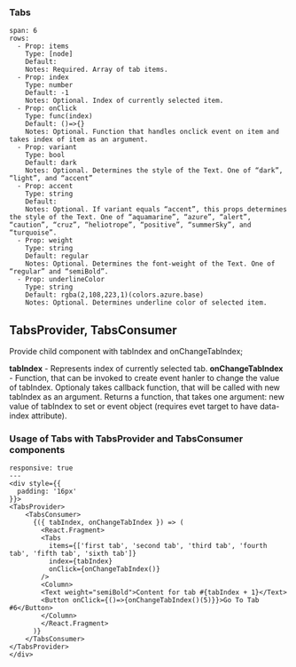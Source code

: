 ### Tabs

```table
span: 6
rows:
  - Prop: items
    Type: [node]
    Default:
    Notes: Required. Array of tab items.
  - Prop: index
    Type: number
    Default: -1
    Notes: Optional. Index of currently selected item.
  - Prop: onClick
    Type: func(index)
    Default: ()=>{}
    Notes: Optional. Function that handles onclick event on item and takes index of item as an argument.
  - Prop: variant
    Type: bool
    Default: dark
    Notes: Optional. Determines the style of the Text. One of “dark”, “light”, and “accent”
  - Prop: accent
    Type: string
    Default:
    Notes: Optional. If variant equals “accent”, this props determines the style of the Text. One of “aquamarine”, “azure”, “alert”, “caution”, “cruz”, “heliotrope”, “positive”, “summerSky”, and “turquoise”.
  - Prop: weight
    Type: string
    Default: regular
    Notes: Optional. Determines the font-weight of the Text. One of “regular” and “semiBold”.
  - Prop: underlineColor
    Type: string
    Default: rgba(2,108,223,1)(colors.azure.base)
    Notes: Optional. Determines underline color of selected item.
```

## TabsProvider, TabsConsumer

Provide child component with tabIndex and onChangeTabIndex;

**tabIndex** - Represents index of currently selected tab.
**onChangeTabIndex** - Function, that can be invoked to create event hanler to change the value of tabIndex. Optionaly takes callback function, that will be called with new tabIndex as an argument. Returns a function, that takes one argument: new value of tabIndex to set or event object (requires evet target to have data-index attribute).

### Usage of Tabs with TabsProvider and TabsConsumer components

```react
responsive: true
---
<div style={{
  padding: '16px'
}}>
<TabsProvider>
    <TabsConsumer>
      {({ tabIndex, onChangeTabIndex }) => (
        <React.Fragment>
        <Tabs
          items={['first tab', 'second tab', 'third tab', 'fourth tab', 'fifth tab', 'sixth tab']}
          index={tabIndex}
          onClick={onChangeTabIndex()}
        />
        <Column>
        <Text weight="semiBold">Content for tab #{tabIndex + 1}</Text>
        <Button onClick={()=>{onChangeTabIndex()(5)}}>Go To Tab #6</Button>
        </Column>
        </React.Fragment>
      )}
    </TabsConsumer>
</TabsProvider>
</div>
```
